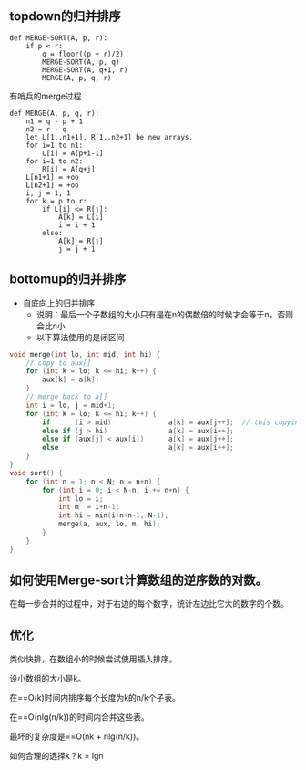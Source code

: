## topdown的归并排序

```
def MERGE-SORT(A, p, r):
    if p < r:
        q = floor((p + r)/2)
        MERGE-SORT(A, p, q)
        MERGE-SORT(A, q+1, r)
        MERGE(A, p, q, r)
```

有哨兵的merge过程
```
def MERGE(A, p, q, r):
    n1 = q - p + 1
    n2 = r - q
    let L[1..n1+1], R[1..n2+1] be new arrays.
    for i=1 to n1:
        L[i] = A[p+i-1]
    for i=1 to n2:
        R[i] = A[q+j]
    L[n1+1] = +oo
    L[n2+1] = +oo
    i, j = 1, 1
    for k = p to r:
        if L[i] <= R[j]:
            A[k] = L[i]
            i = i + 1
        else:
            A[k] = R[j]
            j = j + 1
```

## bottomup的归并排序

- 自底向上的归并排序
  - 说明：最后一个子数组的大小只有是在n的偶数倍的时候才会等于n，否则会比n小
  - 以下算法使用的是闭区间
```C++
void merge(int lo, int mid, int hi) {
    // copy to aux[]
    for (int k = lo; k <= hi; k++) {
        aux[k] = a[k]; 
    }
    // merge back to a[]
    int i = lo, j = mid+1;
    for (int k = lo; k <= hi; k++) {
        if      (i > mid)              a[k] = aux[j++];  // this copying is unneccessary
        else if (j > hi)               a[k] = aux[i++];
        else if (aux[j] < aux[i])      a[k] = aux[j++];
        else                           a[k] = aux[i++];
    }
}
void sort() {
    for (int n = 1; n < N; n = n+n) {
        for (int i = 0; i < N-n; i += n+n) {
            int lo = i;
            int m  = i+n-1;
            int hi = min(i+n+n-1, N-1);
            merge(a, aux, lo, m, hi);
        }
    }
}

```


## 如何使用Merge-sort计算数组的逆序数的对数。

在每一步合并的过程中，对于右边的每个数字，统计左边比它大的数字的个数。


## 优化

类似快排，在数组小的时候尝试使用插入排序。

设小数组的大小是k。

在==O(k)时间内排序每个长度为k的n/k个子表。

在==O(nlg(n/k))的时间内合并这些表。

最坏的复杂度是==O(nk + nlg(n/k))。

如何合理的选择k？k = lgn
